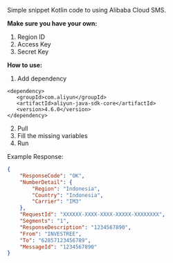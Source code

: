 Simple snippet Kotlin code to using Alibaba Cloud SMS.

**Make sure you have your own:**
1. Region ID
2. Access Key
3. Secret Key

**How to use:**
1. Add dependency 
```
<dependency>
   <groupId>com.aliyun</groupId>
   <artifactId>aliyun-java-sdk-core</artifactId>
   <version>4.6.0</version>
</dependency> 
   ```
   
2. Pull
3. Fill the missing variables
4. Run

Example Response:
```json
{
	"ResponseCode": "OK",
	"NumberDetail": {
		"Region": "Indonesia",
		"Country": "Indonesia",
		"Carrier": "IM3"
	},
	"RequestId": "XXXXXX-XXXX-XXXX-XXXXX-XXXXXXXX",
	"Segments": "1",
	"ResponseDescription": "1234567890",
	"From": "INVESTREE",
	"To": "62857123456789",
	"MessageId": "1234567890"
}
```